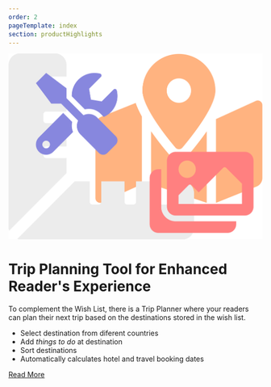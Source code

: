 ```yaml
---
order: 2
pageTemplate: index
section: productHighlights
---
```

![Trip Planner tool](../../../images/feature-tools.svg)

# Trip Planning Tool for **Enhanced Reader's Experience**

To complement the Wish List, there is a Trip Planner where your readers can plan their next trip based on the destinations stored in the wish list.

- Select destination from diferent countries
- Add _things to do_ at destination
- Sort destinations
- Automatically calculates hotel and travel booking dates

[Read More](/trip-planner)
